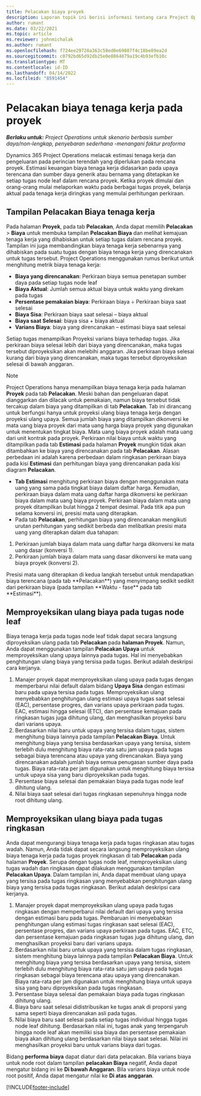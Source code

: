 ```yaml
---
title: Pelacakan biaya proyek
description: Laporan topik ini berisi informasi tentang cara Project Operations melacak kemajuan terhadap biaya tenaga kerja dan pengeluaran untuk proyek.
author: rumant
ms.date: 03/22/2021
ms.topic: article
ms.reviewer: johnmichalak
ms.author: rumant
ms.openlocfilehash: f724ee29728a363c58ed0e69087f4c18be89ea2d
ms.sourcegitcommit: c0792bd65d92db25e0e8864879a19c4b93efb10c
ms.translationtype: MT
ms.contentlocale: id-ID
ms.lasthandoff: 04/14/2022
ms.locfileid: "8591454"
---
```

# <a name="labor-cost-tracking-on-projects"></a>Pelacakan biaya tenaga kerja pada proyek

_**Berlaku untuk:** Project Operations untuk skenario berbasis sumber daya/non-lengkap, penyebaran sederhana -menangani faktur proforma_

Dynamics 365 Project Operations melacak estimasi tenaga kerja dan pengeluaran pada perincian terendah yang diperlukan pada rencana proyek. Estimasi keuangan biaya tenaga kerja didasarkan pada upaya terencana dan sumber daya generik atau bernama yang ditetapkan ke setiap tugas node leaf dalam rencana proyek. Ketika proyek dimulai dan orang-orang mulai melaporkan waktu pada berbagai tugas proyek, belanja aktual pada tenaga kerja diringkas yang memulai perhitungan perkiraan.

## <a name="labor-cost-tracking-view"></a>Tampilan Pelacakan Biaya tenaga kerja

Pada halaman **Proyek**, pada tab **Pelacakan**, Anda dapat memilih **Pelacakan** > **Biaya** untuk membuka tampilan **Pelacakan Biaya** dan melihat kemajuan tenaga kerja yang dihabiskan untuk setiap tugas dalam rencana proyek. Tampilan ini juga membandingkan biaya tenaga kerja sebenarnya yang dihabiskan pada suatu tugas dengan biaya tenaga kerja yang direncanakan untuk tugas tersebut. Project Operations menggunakan rumus berikut untuk menghitung metrik biaya tenaga kerja:

- **Biaya yang direncanakan**: Perkiraan biaya semua penetapan sumber daya pada setiap tugas node leaf
- **Biaya Aktual**: Jumlah semua aktual biaya untuk waktu yang direkam pada tugas
- **Persentase pemakaian biaya**: Perkiraan biaya ÷ Perkiraan biaya saat selesai
- **Biaya Sisa**: Perkiraan biaya saat selesai – biaya aktual
- **Biaya saat Selesai**: biaya sisa + biaya aktual
- **Varians Biaya**: biaya yang direncanakan – estimasi biaya saat selesai

Setiap tugas menampilkan Proyeksi varians biaya terhadap tugas. Jika perkiraan biaya selesai lebih dari biaya yang direncanakan, maka tugas tersebut diproyeksikan akan melebihi anggaran. Jika perkiraan biaya selesai kurang dari biaya yang direncanakan, maka tugas tersebut diproyeksikan selesai di bawah anggaran.

>[!NOTE]
> Project Operations hanya menampilkan biaya tenaga kerja pada halaman **Proyek** pada tab **Pelacakan**. Meski bahan dan pengeluaran dapat dianggarkan dan dilacak untuk pemakaian, namun biaya tersebut tidak tercakup dalam biaya yang ditampilkan di tab **Pelacakan**. Tab ini dirancang untuk berfungsi hanya untuk proyeksi ulang biaya tenaga kerja dengan proyeksi ulang upaya.
Semua jumlah biaya yang ditampilkan dikonversi ke mata uang biaya proyek dari mata uang harga biaya proyek yang digunakan untuk menentukan tingkat biaya. Mata uang biaya proyek adalah mata uang dari unit kontrak pada proyek. Perkiraan nilai biaya untuk waktu yang ditampilkan pada tab **Estimasi** pada halaman **Proyek** mungkin tidak akan ditambahkan ke biaya yang direncanakan pada tab **Pelacakan**. Alasan perbedaan ini adalah karena perbedaan dalam ringkasan perkiraan biaya pada kisi **Estimasi** dan perhitungan biaya yang direncanakan pada kisi diagram **Pelacakan**. 
>
> - **Tab Estimasi** menghitung perkiraan biaya dengan menggunakan mata uang yang sama pada tingkat biaya dalam daftar harga. Kemudian, perkiraan biaya dalam mata uang daftar harga dikonversi ke perkiraan biaya dalam mata uang biaya proyek. Perkiraan biaya dalam mata uang proyek ditampilkan bulat hingga 2 tempat desimal. Pada titik apa pun selama konversi ini, presisi mata uang diterapkan. 
> - Pada tab **Pelacakan**, perhitungan biaya yang direncanakan mengikuti urutan perhitungan yang sedikit berbeda dan melibatkan presisi mata uang yang diterapkan dalam dua tahapan: 
   ><ol>
   ><li>Perkiraan jumlah biaya dalam mata uang daftar harga dikonversi ke mata uang dasar (konversi 1).</li>
   ><li>Perkiraan jumlah biaya dalam mata uang dasar dikonversi ke mata uang biaya proyek (konversi 2). </li>
   ></ol>
   >Presisi mata uang diterapkan di kedua langkah tersebut untuk mendapatkan biaya terencana (pada tab **Pelacakan**) yang menyimpang sedikit sedikit dari perkiraan biaya (pada tampilan **Waktu - fase** pada tab **Estimasi**). 
   
## <a name="reprojecting-costs-on-leaf-node-tasks"></a>Memproyeksikan ulang biaya pada tugas node leaf

Biaya tenaga kerja pada tugas node leaf tidak dapat secara langsung diproyeksikan ulang pada tab **Pelacakan** pada **halaman Proyek**. Namun, Anda dapat menggunakan tampilan **Pelacakan Upaya** untuk memproyeksikan ulang upaya lainnya pada tugas. Hal ini menyebabkan penghitungan ulang biaya yang tersisa pada tugas. Berikut adalah deskripsi cara kerjanya.

1. Manajer proyek dapat memproyeksikan ulang upaya pada tugas dengan memperbarui nilai default dalam bidang **Upaya Sisa** dengan estimasi baru pada upaya tersisa pada tugas. Memproyeksikan ulang menyebabkan penghitungan ulang estimasi upaya tugas saat selesai (EAC), persentase progres, dan varians upaya perkiraan pada tugas. EAC, estimasi hingga selesai (ETC), dan persentase kemajuan pada ringkasan tugas juga dihitung ulang, dan menghasilkan proyeksi baru dari varians upaya.
2. Berdasarkan nilai baru untuk upaya yang tersisa dalam tugas, sistem menghitung biaya lainnya pada tampilan **Pelacakan Biaya**. Untuk menghitung biaya yang tersisa berdasarkan upaya yang tersisa, sistem terlebih dulu menghitung biaya rata-rata satu jam upaya pada tugas sebagai biaya terencana atau upaya yang direncanakan. Biaya yang direncanakan adalah jumlah biaya semua penugasan sumber daya pada tugas. Biaya rata-rata per jam digunakan untuk menghitung biaya tersisa untuk upaya sisa yang baru diproyeksikan pada tugas.
3. Persentase biaya selesai dan pemakaian biaya pada tugas node leaf dihitung ulang.
4. Nilai biaya saat selesai dari tugas ringkasan sepenuhnya hingga node root dihitung ulang.

## <a name="reprojecting-costs-on-summary-tasks"></a>Memproyeksikan ulang biaya pada tugas ringkasan

Anda dapat mengurangi biaya tenaga kerja pada tugas ringkasan atau tugas wadah. Namun, Anda tidak dapat secara langsung memproyeksikan ulang biaya tenaga kerja pada tugas proyek ringkasan di tab **Pelacakan** pada halaman **Proyek**. Serupa dengan tugas node leaf, memproyeksikan ulang tugas wadah dan ringkasan dapat dilakukan menggunakan tampilan **Pelacakan Upaya**. Dalam tampilan ini, Anda dapat membuat ulang upaya yang tersisa pada tugas ringkasan yang menyebabkan penghitungan ulang biaya yang tersisa pada tugas ringkasan. Berikut adalah deskripsi cara kerjanya.

1. Manajer proyek dapat memproyeksikan ulang upaya pada tugas ringkasan dengan memperbarui nilai default dari upaya yang tersisa dengan estimasi baru pada tugas. Pembaruan ini menyebabkan penghitungan ulang estimasi tugas ringkasan saat selesai (EAC), persentase progres, dan varians upaya perkiraan pada tugas. EAC, ETC, dan persentase kemajuan pada ringkasan tugas juga dihitung ulang, dan menghasilkan proyeksi baru dari varians upaya.
2. Berdasarkan nilai baru untuk upaya yang tersisa dalam tugas ringkasan, sistem menghitung biaya lainnya pada tampilan **Pelacakan Biaya**. Untuk menghitung biaya yang tersisa berdasarkan upaya yang tersisa, sistem terlebih dulu menghitung biaya rata-rata satu jam upaya pada tugas ringkasan sebagai biaya terencana atau upaya yang direncanakan. Biaya rata-rata per jam digunakan untuk menghitung biaya untuk upaya sisa yang baru diproyeksikan pada tugas ringkasan.
3. Persentase biaya selesai dan pemakaian biaya pada tugas ringkasan dihitung ulang.
4. Biaya baru saat selesai didistribusikan ke tugas anak di proporsi yang sama seperti biaya direncanakan asli pada tugas.
5. Nilai biaya baru saat selesai pada setiap tugas individual hingga tugas node leaf dihitung. Berdasarkan nilai ini, tugas anak yang terpengaruh hingga node leaf akan memiliki sisa biaya dan persentase pemakaian biaya akan dihitung ulang berdasarkan nilai biaya saat selesai. Nilai ini menghasilkan proyeksi baru untuk varians biaya dari tugas. 


Bidang **performa biaya** dapat diatur dari data pelacakan. Bila varians biaya untuk node root dalam tampilan **pelacakan Biaya** negatif, Anda dapat mengatur bidang ini ke **Di bawah Anggaran**. Bila varians biaya untuk node root positif, Anda dapat mengatur nilai ke **Di atas anggaran**.


[!INCLUDE[footer-include](../includes/footer-banner.md)]
